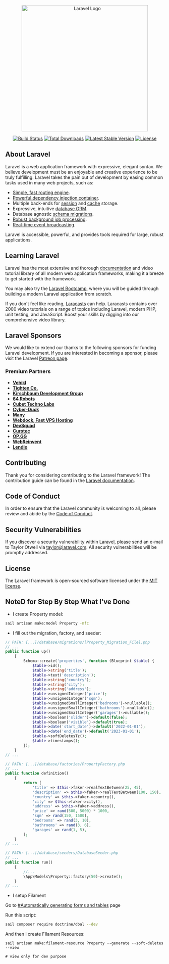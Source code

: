 <p align="center"><a href="https://laravel.com" target="_blank"><img src="https://raw.githubusercontent.com/laravel/art/master/logo-lockup/5%20SVG/2%20CMYK/1%20Full%20Color/laravel-logolockup-cmyk-red.svg" width="400" alt="Laravel Logo"></a></p>

<p align="center">
<a href="https://github.com/laravel/framework/actions"><img src="https://github.com/laravel/framework/workflows/tests/badge.svg" alt="Build Status"></a>
<a href="https://packagist.org/packages/laravel/framework"><img src="https://img.shields.io/packagist/dt/laravel/framework" alt="Total Downloads"></a>
<a href="https://packagist.org/packages/laravel/framework"><img src="https://img.shields.io/packagist/v/laravel/framework" alt="Latest Stable Version"></a>
<a href="https://packagist.org/packages/laravel/framework"><img src="https://img.shields.io/packagist/l/laravel/framework" alt="License"></a>
</p>

## About Laravel

Laravel is a web application framework with expressive, elegant syntax. We believe development must be an enjoyable and creative experience to be truly fulfilling. Laravel takes the pain out of development by easing common tasks used in many web projects, such as:

-   [Simple, fast routing engine](https://laravel.com/docs/routing).
-   [Powerful dependency injection container](https://laravel.com/docs/container).
-   Multiple back-ends for [session](https://laravel.com/docs/session) and [cache](https://laravel.com/docs/cache) storage.
-   Expressive, intuitive [database ORM](https://laravel.com/docs/eloquent).
-   Database agnostic [schema migrations](https://laravel.com/docs/migrations).
-   [Robust background job processing](https://laravel.com/docs/queues).
-   [Real-time event broadcasting](https://laravel.com/docs/broadcasting).

Laravel is accessible, powerful, and provides tools required for large, robust applications.

## Learning Laravel

Laravel has the most extensive and thorough [documentation](https://laravel.com/docs) and video tutorial library of all modern web application frameworks, making it a breeze to get started with the framework.

You may also try the [Laravel Bootcamp](https://bootcamp.laravel.com), where you will be guided through building a modern Laravel application from scratch.

If you don't feel like reading, [Laracasts](https://laracasts.com) can help. Laracasts contains over 2000 video tutorials on a range of topics including Laravel, modern PHP, unit testing, and JavaScript. Boost your skills by digging into our comprehensive video library.

## Laravel Sponsors

We would like to extend our thanks to the following sponsors for funding Laravel development. If you are interested in becoming a sponsor, please visit the Laravel [Patreon page](https://patreon.com/taylorotwell).

### Premium Partners

-   **[Vehikl](https://vehikl.com/)**
-   **[Tighten Co.](https://tighten.co)**
-   **[Kirschbaum Development Group](https://kirschbaumdevelopment.com)**
-   **[64 Robots](https://64robots.com)**
-   **[Cubet Techno Labs](https://cubettech.com)**
-   **[Cyber-Duck](https://cyber-duck.co.uk)**
-   **[Many](https://www.many.co.uk)**
-   **[Webdock, Fast VPS Hosting](https://www.webdock.io/en)**
-   **[DevSquad](https://devsquad.com)**
-   **[Curotec](https://www.curotec.com/services/technologies/laravel/)**
-   **[OP.GG](https://op.gg)**
-   **[WebReinvent](https://webreinvent.com/?utm_source=laravel&utm_medium=github&utm_campaign=patreon-sponsors)**
-   **[Lendio](https://lendio.com)**

## Contributing

Thank you for considering contributing to the Laravel framework! The contribution guide can be found in the [Laravel documentation](https://laravel.com/docs/contributions).

## Code of Conduct

In order to ensure that the Laravel community is welcoming to all, please review and abide by the [Code of Conduct](https://laravel.com/docs/contributions#code-of-conduct).

## Security Vulnerabilities

If you discover a security vulnerability within Laravel, please send an e-mail to Taylor Otwell via [taylor@laravel.com](mailto:taylor@laravel.com). All security vulnerabilities will be promptly addressed.

## License

The Laravel framework is open-sourced software licensed under the [MIT license](https://opensource.org/licenses/MIT).

## NoteD for Step By Step What I've Done

-   I create Property model:

```bash
sail artisan make:model Property -mfc
```

-   I fill out the migration, factory, and seeder:

```php
// PATH: [...]/database/migrations/[Property_Migration_File].php
// ...
public function up()
    {
        Schema::create('properties', function (Blueprint $table) {
            $table->id();
            $table->string('title');
            $table->text('description');
            $table->string('country');
            $table->string('city');
            $table->string('address');
            $table->unsignedInteger('price');
            $table->unsignedInteger('sqm');
            $table->unsignedSmallInteger('bedrooms')->nullable();
            $table->unsignedSmallInteger('bathrooms')->nullable();
            $table->unsignedSmallInteger('garages')->nullable();
            $table->boolean('slider')->default(false);
            $table->boolean('visible')->default(true);
            $table->date('start_date')->default('2022-01-01');
            $table->date('end_date')->default('2023-01-01');
            $table->softDeletesTz();
            $table->timestamps();
        });
    }
// ...

```

```php
// PATH: [...]/database/factories/PropertyFactory.php
// ...
public function definition()
    {
        return [
            'title' => $this->faker->realTextBetween(25, 45),
            'description' => $this->faker->realTextBetween(100, 150),
            'country' => $this->faker->country(),
            'city' => $this->faker->city(),
            'address' => $this->faker->address(),
            'price' => rand(500, 5000) * 1000,
            'sqm' => rand(150, 1500),
            'bedrooms' => rand(3, 10),
            'bathrooms' => rand(3, 6),
            'garages' => rand(1, 5),
        ];
    }
// ...

```

```php
// PATH: [...]/database/seeders/DatabaseSeeder.php
// ...
public function run()
    {
        //...
        \App\Models\Property::factory(50)->create();
    }
// ...

```

-   I setup Filament

Go to [#Automatically generating forms and tables](https://filamentphp.com/docs/2.x/admin/resources/getting-started#automatically-generating-forms-and-tables) page

Run this script:

```bash
sail composer require doctrine/dbal --dev
```

And then I create FIlament Resources:

```
sail artisan make:filament-resource Property --generate --soft-deletes --view

# view only for dev purpose

```
